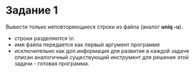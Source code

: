 # Задание 1  

Вывести только неповторяющиеся строки из файла (аналог **uniq -u**).

- строки разделяются \n
- имя файла передается как первый аргумент программе
- исключительно как доп.информация для развития в каждой задаче описан аналогичный существующий инструмент для решения этой задачи - готовая программа.

